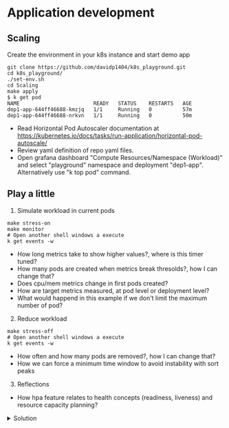 # Application development
## Scaling

Create the environment in your k8s instance and start demo app
```
git clone https://github.com/davidp1404/k8s_playground.git
cd k8s_playground/
./set-env.sh
cd Scaling
make apply
$ k get pod
NAME                        READY   STATUS    RESTARTS   AGE
dep1-app-644ff46688-kmzjq   1/1     Running   0          57m
dep1-app-644ff46688-nrkvn   1/1     Running   0          50m
```
- Read Horizontal Pod Autoscaler documentation at https://kubernetes.io/docs/tasks/run-application/horizontal-pod-autoscale/
- Review yaml definition of repo yaml files.
- Open grafana dashboard "Compute Resources/Namespace (Workload)" and select "playground" namespace and deployment "dep1-app". Alternatively use "k top pod" command.

## Play a little

1. Simulate workload in current pods
```
make stress-on
make monitor
# Open another shell windows a execute
k get events -w
```
- How long metrics take to show higher values?, where is this timer tuned?
- How many pods are created when metrics break thresolds?, how I can change that?
- Does cpu/mem metrics change in first pods created?
- How are target metrics measured, at pod level or deployment level?
- What would happend in this example if we don't limit the maximum number of pod?

2. Reduce workload
```
make stress-off
# Open another shell windows a execute
k get events -w
```
- How often and how many pods are removed?, how I can change that?
- How we can force a minimum time window to avoid instability with sort peaks 

3. Reflections    
- How hpa feature relates to health concepts (readiness, liveness) and resource capacity planning? 

<details close>
<summary> Solution</summary>
<br>
